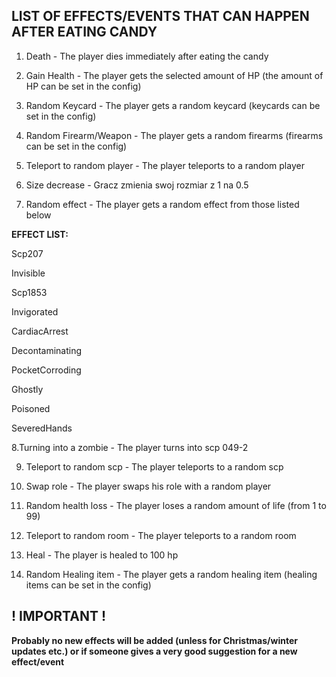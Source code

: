 ## LIST OF EFFECTS/EVENTS THAT CAN HAPPEN AFTER EATING CANDY

1. Death - The player dies immediately after eating the candy

2. Gain Health - The player gets the selected amount of HP (the amount of HP can be set in the config)

3. Random Keycard - The player gets a random keycard (keycards can be set in the config)
 
4. Random Firearm/Weapon - The player gets a random firearms (firearms can be set in the config)

5. Teleport to random player - The player teleports to a random player

6. Size decrease - Gracz zmienia swoj rozmiar z 1 na 0.5

7. Random effect - The player gets a random effect from those listed below

**EFFECT LIST:**

Scp207

Invisible

Scp1853

Invigorated

CardiacArrest

Decontaminating

PocketCorroding                

Ghostly

Poisoned

SeveredHands


8.Turning into a zombie - The player turns into scp 049-2

9. Teleport to random scp -  The player teleports to a random scp

10. Swap role - The player swaps his role with a random player

11. Random health loss - The player loses a random amount of life (from 1 to 99)
 
12. Teleport to random room - The player teleports to a random room

13. Heal - The player is healed to 100 hp

14. Random Healing item - The player gets a random healing item (healing items can be set in the config)


## ! IMPORTANT !

**Probably no new effects will be added (unless for Christmas/winter updates etc.) or if someone gives a very good suggestion for a new effect/event**